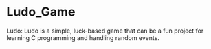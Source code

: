 # Ludo_Game
Ludo: Ludo is a simple, luck-based game that can be a fun project for learning C programming and handling random events.
